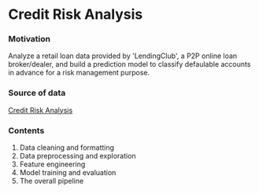 # Credit Risk Analysis

### Motivation 
Analyze a retail loan data provided by 'LendingClub', a P2P online loan broker/dealer, and build a prediction model to classify defaulable accounts in advance for a risk management purpose.

### Source of data
[Credit Risk Analysis](https://www.kaggle.com/ranadeep/credit-risk-dataset)

### Contents
1. Data cleaning and formatting
2. Data preprocessing and exploration 
3. Feature engineering
4. Model training and evaluation
5. The overall pipeline

